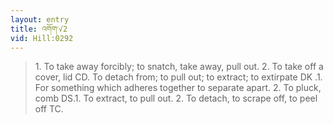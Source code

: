 ```yaml
---
layout: entry
title: འགོག་√2
vid: Hill:0292
---
```

> 1\. To take away forcibly; to snatch, take away, pull out\. 2\. To take off a cover, lid CD\. To detach from; to pull out; to extract; to extirpate DK \.1\. For something which adheres together to separate apart\. 2\. To pluck, comb DS\.1\. To extract, to pull out\. 2\. To detach, to scrape off, to peel off TC\.



